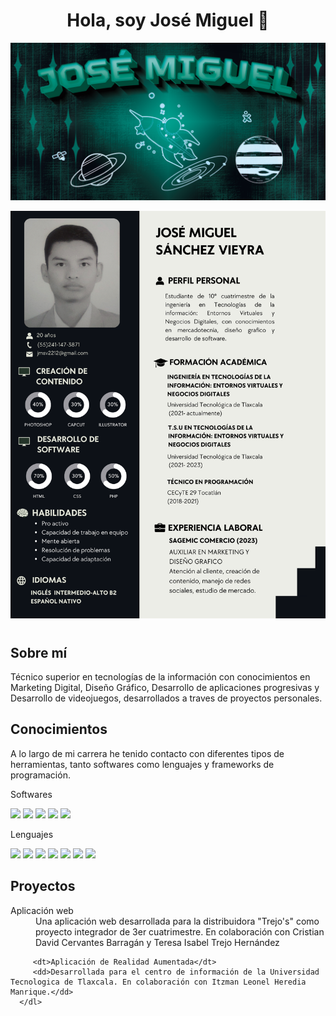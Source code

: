 <div align="center">
    <h1 align="center"> Hola, soy José Miguel 🙌</h1>
</div>
<div>
    <p align="center"> <img src="https://github.com/jomisavi/jomisavi/blob/main/Banner.png" /> </p>
</div>
<div>
    <p align="center"> <img src="https://github.com/jomisavi/jomisavi/blob/main/CV.png" /> </p>
    <h1></h1>
</div>
<section>
    <h2>Sobre mí</h2>
    <p>Técnico superior en tecnologías de la información con conocimientos en Marketing Digital, Diseño Gráfico, Desarrollo de aplicaciones progresivas y Desarrollo de videojuegos, desarrollados a traves de proyectos personales.</p>   
</section>
<section>
    <h2>Conocimientos</h2>
    <p>A lo largo de mi carrera he tenido contacto con diferentes tipos de herramientas, tanto softwares como lenguajes y frameworks de programación.</p>
    <div>
        <p>Softwares</p>
        <span><img src="https://img.shields.io/badge/Adobe%20Photoshop-31A8FF?style=for-the-badge&logo=Adobe%20Photoshop&logoColor=black"></span>
        <span><img src="https://img.shields.io/badge/Adobe%20Illustrator-FF9A00?style=for-the-badge&logo=adobe%20illustrator&logoColor=white"></span>
        <span><img src="https://img.shields.io/badge/Adobe%20Premiere%20Pro-9999FF?style=for-the-badge&logo=Adobe%20Premiere%20Pro&logoColor=white"></span>
        <span><img src="https://img.shields.io/badge/Canva-%2300C4CC.svg?&style=for-the-badge&logo=Canva&logoColor=white"></span>
        <span><img src="https://img.shields.io/badge/blender-%23F5792A.svg?style=for-the-badge&logo=blender&logoColor=white"></span>
    </div>
    <div>
        <p>Lenguajes</p>
        <span><img src="https://img.shields.io/badge/C%23-239120?style=for-the-badge&logo=c-sharp&logoColor=white"></span>
        <span><img src="https://img.shields.io/badge/HTML5-E34F26?style=for-the-badge&logo=html5&logoColor=white"></span>
        <span><img src="https://img.shields.io/badge/CSS3-1572B6?style=for-the-badge&logo=css3&logoColor=white"></span>
        <span><img src="https://img.shields.io/badge/JavaScript-F7DF1E?style=for-the-badge&logo=javascript&logoColor=black"></span>
        <span><img src="https://img.shields.io/badge/PHP-777BB4?style=for-the-badge&logo=php&logoColor=white"></span>
        <span><img src="https://img.shields.io/badge/Python-14354C?style=for-the-badge&logo=python&logoColor=white"></span>
        <span><img src="https://img.shields.io/badge/Dart-0175C2?style=for-the-badge&logo=dart&logoColor=white"></span>
    </div>
</section>
<section>
   <h2>Proyectos</h2>
   <div>
      <dl>
         <dt>Aplicación web</dt>
         <dd>Una aplicación web desarrollada para la distribuidora "Trejo's" como proyecto integrador de 3er cuatrimestre. En colaboración con Cristian David Cervantes Barragán y Teresa Isabel Trejo Hernández</dd>
          
         <dt>Aplicación de Realidad Aumentada</dt>
         <dd>Desarrollada para el centro de información de la Universidad Tecnologica de Tlaxcala. En colaboración con Itzman Leonel Heredia Manrique.</dd>
      </dl>
   </div>
</section>
<!--
**jomisavi/jomisavi** is a ✨ _special_ ✨ repository because its `README.md` (this file) appears on your GitHub profile.

Here are some ideas to get you started:

- 🔭 I’m currently working on ...
- 🌱 I’m currently learning ...
- 👯 I’m looking to collaborate on ...
- 🤔 I’m looking for help with ...
- 💬 Ask me about ...
- 📫 How to reach me: ...
- 😄 Pronouns: ...
- ⚡ Fun fact: ...
-->
